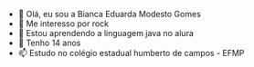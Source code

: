 - 👋 Olá, eu sou a Bianca Eduarda Modesto Gomes
- 👀 Me interesso por rock 
- 🌱 Estou aprendendo a linguagem java no alura 
- 💞️ Tenho 14 anos
- 📫 Estudo no colégio estadual humberto de campos - EFMP

<!---
BiaGomes12/BiaGomes12 is a ✨ special ✨ repository because its `README.md` (this file) appears on your GitHub profile.
You can click the Preview link to take a look at your changes.
--->

